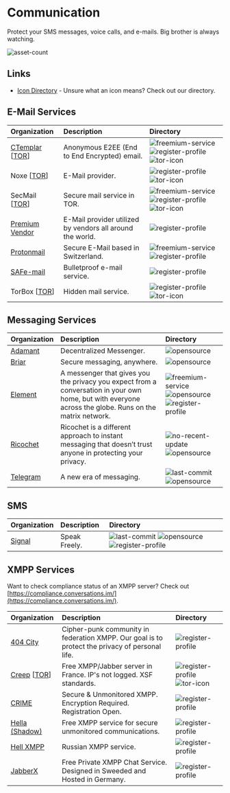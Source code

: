 # Communication

Protect your SMS messages, voice calls, and e-mails. Big brother is always watching.

![asset-count](https://img.shields.io/badge/Tools%20%26%20Resources%20Available-19-3c85d4?style=for-the-badge)

## Links <!-- {docsify-ignore} -->

- [Icon Directory](../ICONS.md) - Unsure what an icon means? Check out our directory.

## E-Mail Services

| Organization | Description | Directory |
| :--- | :--- | :--- |
| [CTemplar](https://ctemplar.com/) \[[TOR](http://ctemplarpizuduxk3fkwrieizstx33kg5chlvrh37nz73pv5smsvl6ad.onion/)\] | Anonymous E2EE \(End to End Encrypted\) email. | ![freemium-service](https://raw.githubusercontent.com/InfosecHouse/InfosecHouse/main/docs/icons/freemium-service.png) ![register-profile](https://raw.githubusercontent.com/InfosecHouse/InfosecHouse/main/docs/icons/register-profile.png) ![tor-icon](https://raw.githubusercontent.com/InfosecHouse/InfosecHouse/main/docs/icons/tor-icon.png) |
| Noxe \[[TOR](http://noxe622edajixluakfmma5dolaakdtmhfgtz7ninulfnecsbwoybogyd.onion/)\] | E-Mail provider. | ![register-profile](https://raw.githubusercontent.com/InfosecHouse/InfosecHouse/main/docs/icons/register-profile.png) ![tor-icon](https://raw.githubusercontent.com/InfosecHouse/InfosecHouse/main/docs/icons/tor-icon.png) |
| SecMail \[[TOR](http://secmail63sex4dfw6h2nsrbmfz2z6alwxe4e3adtkpd4pcvkhht4jdad.onion/)\] | Secure mail service in TOR. | ![freemium-service](https://raw.githubusercontent.com/InfosecHouse/InfosecHouse/main/docs/icons/freemium-service.png) ![register-profile](https://raw.githubusercontent.com/InfosecHouse/InfosecHouse/main/docs/icons/register-profile.png) ![tor-icon](https://raw.githubusercontent.com/InfosecHouse/InfosecHouse/main/docs/icons/tor-icon.png) |
| [Premium Vendor](https://premiumvendor.net/) | E-Mail provider utilized by vendors all around the world. | ![register-profile](https://raw.githubusercontent.com/InfosecHouse/InfosecHouse/main/docs/icons/register-profile.png) |
| [Protonmail](https://protonmail.com/) | Secure E-Mail based in Switzerland. | ![freemium-service](https://raw.githubusercontent.com/InfosecHouse/InfosecHouse/main/docs/icons/freemium-service.png) ![register-profile](https://raw.githubusercontent.com/InfosecHouse/InfosecHouse/main/docs/icons/register-profile.png) |
| [SAFe-mail](https://safe-mail.net) | Bulletproof e-mail service. | ![register-profile](https://raw.githubusercontent.com/InfosecHouse/InfosecHouse/main/docs/icons/register-profile.png) |
| TorBox \[[TOR](http://torbox36ijlcevujx7mjb4oiusvwgvmue7jfn2cvutwa6kl6to3uyqad.onion/index-en.php)\] | Hidden mail service. | ![register-profile](https://raw.githubusercontent.com/InfosecHouse/InfosecHouse/main/docs/icons/register-profile.png) ![tor-icon](https://raw.githubusercontent.com/InfosecHouse/InfosecHouse/main/docs/icons/tor-icon.png) |

## Messaging Services

| Organization | Description | Directory |
| :--- | :--- | :--- |
| [Adamant](https://adamant.im/) | Decentralized Messenger. | ![opensource](https://raw.githubusercontent.com/InfosecHouse/InfosecHouse/main/docs/icons/opensource.png) |
| [Briar](https://briarproject.org/) | Secure messaging, anywhere. | ![opensource](https://raw.githubusercontent.com/InfosecHouse/InfosecHouse/main/docs/icons/opensource.png) |
| [Element](https://element.io/) | A messenger that gives you the privacy you expect from a conversation in your own home, but with everyone across the globe. Runs on the matrix network. | ![freemium-service](https://raw.githubusercontent.com/InfosecHouse/InfosecHouse/main/docs/icons/freemium-service.png) ![opensource](https://raw.githubusercontent.com/InfosecHouse/InfosecHouse/main/docs/icons/opensource.png) ![register-profile](https://raw.githubusercontent.com/InfosecHouse/InfosecHouse/main/docs/icons/register-profile.png) |
| [Ricochet](https://ricochet.im/) | Ricochet is a different approach to instant messaging that doesn’t trust anyone in protecting your privacy. | ![no-recent-update](https://raw.githubusercontent.com/InfosecHouse/InfosecHouse/main/docs/icons/no-recent-update.png) ![opensource](https://raw.githubusercontent.com/InfosecHouse/InfosecHouse/main/docs/icons/opensource.png) |
| [Telegram](https://telegram.org/) | A new era of messaging. | ![last-commit](https://img.shields.io/github/last-commit/telegramdesktop/tdesktop?color=3c85d4&style=flat-square) ![opensource](https://raw.githubusercontent.com/InfosecHouse/InfosecHouse/main/docs/icons/opensource.png) |

## SMS

| Organization | Description | Directory |
| :--- | :--- | :--- |
| [Signal](https://www.signal.org/) | Speak Freely. | ![last-commit](https://img.shields.io/github/last-commit/signalapp/Signal-Desktop?color=3c85d4&style=flat-square) ![opensource](https://raw.githubusercontent.com/InfosecHouse/InfosecHouse/main/docs/icons/opensource.png) ![register-profile](https://raw.githubusercontent.com/InfosecHouse/InfosecHouse/main/docs/icons/register-profile.png) |

## XMPP Services

Want to check compliance status of an XMPP server? Check out [https://compliance.conversations.im/](https://compliance.conversations.im/).

| Organization | Description | Directory |
| :--- | :--- | :--- |
| [404 City](https://404.city/) | Cipher-punk community in federation XMPP. Our goal is to protect the privacy of personal life. | ![register-profile](https://raw.githubusercontent.com/InfosecHouse/InfosecHouse/main/docs/icons/register-profile.png) |
| [Creep](https://creep.im) \[[TOR](http://creep7nissfumwyx.onion)\] | Free XMPP/Jabber server in France. IP's not logged. XSF standards. | ![register-profile](https://raw.githubusercontent.com/InfosecHouse/InfosecHouse/main/docs/icons/register-profile.png) ![tor-icon](https://raw.githubusercontent.com/InfosecHouse/InfosecHouse/main/docs/icons/tor-icon.png) |
| [CRIME](https://crime.io) | Secure & Unmonitored XMPP. Encryption Required. Registration Open. | ![register-profile](https://raw.githubusercontent.com/InfosecHouse/InfosecHouse/main/docs/icons/register-profile.png) |
| [Hella \(Shadow\)](https://www.hell.la/) | Free XMPP service for secure unmonitored communications. | ![register-profile](https://raw.githubusercontent.com/InfosecHouse/InfosecHouse/main/docs/icons/register-profile.png) |
| [Hell XMPP](https://4ept.net/xmpp/) | Russian XMPP service. | ![register-profile](https://raw.githubusercontent.com/InfosecHouse/InfosecHouse/main/docs/icons/register-profile.png) |
| [JabberX](https://jabberx.net/) | Free Private XMPP Chat Service. Designed in Sweeded and Hosted in Germany. | ![register-profile](https://raw.githubusercontent.com/InfosecHouse/InfosecHouse/main/docs/icons/register-profile.png) |

